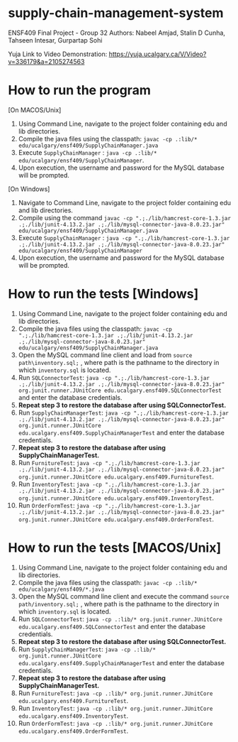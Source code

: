 # supply-chain-management-system
ENSF409 Final Project - Group 32
Authors: Nabeel Amjad, Stalin D Cunha, Tahseen Intesar, Gurpartap Sohi

Yuja Link to Video Demonstration: https://yuja.ucalgary.ca/V/Video?v=336179&a=2105274563

# How to run the program
[On MACOS/Unix]
1. Using Command Line, navigate to the project folder containing edu and lib directories.
2. Compile the java files using the classpath: `javac -cp .:lib/* edu/ucalgary/ensf409/SupplyChainManager.java`
3. Execute `SupplyChainManager` : `java -cp .:lib/* edu/ucalgary/ensf409/SupplyChainManager`.
4. Upon execution, the username and password for the MySQL database will be prompted.

[On Windows]
1. Navigate to Command Line, navigate to the project folder containing edu and lib directories.
2. Compile using the command `javac -cp ".;./lib/hamcrest-core-1.3.jar .;./lib/junit-4.13.2.jar .;./lib/mysql-connector-java-8.0.23.jar" edu/ucalgary/ensf409/SupplyChainManager.java`
3. Execute `SupplyChainManager` :  `java -cp ".;./lib/hamcrest-core-1.3.jar .;./lib/junit-4.13.2.jar .;./lib/mysql-connector-java-8.0.23.jar" edu/ucalgary/ensf409/SupplyChainManager`
4. Upon execution, the username and password for the MySQL database will be prompted.

# How to run the tests [Windows]
1. Using Command Line, navigate to the project folder containing edu and lib directories.
2. Compile the java files using the classpath: `javac -cp ".;./lib/hamcrest-core-1.3.jar .;./lib/junit-4.13.2.jar .;./lib/mysql-connector-java-8.0.23.jar" edu/ucalgary/ensf409/SupplyChainManager.java`
3. Open the MySQL command line client and load from `source path\inventory.sql;` ,
where path is the pathname to the directory in which `inventory.sql` is located.
4. Run `SQLConnectorTest`: `java -cp ".;./lib/hamcrest-core-1.3.jar .;./lib/junit-4.13.2.jar .;./lib/mysql-connector-java-8.0.23.jar" org.junit.runner.JUnitCore edu.ucalgary.ensf409.SQLConnectorTest` and enter the database credentials.
5. **Repeat step 3 to restore the database after using SQLConnectorTest.**
6. Run `SupplyChainManagerTest`: `java -cp ".;./lib/hamcrest-core-1.3.jar .;./lib/junit-4.13.2.jar .;./lib/mysql-connector-java-8.0.23.jar" org.junit.runner.JUnitCore edu.ucalgary.ensf409.SupplyChainManagerTest` and enter the database credentials.
7. **Repeat step 3 to restore the database after using SupplyChainManagerTest.**
8. Run `FurnitureTest`: `java -cp ".;./lib/hamcrest-core-1.3.jar .;./lib/junit-4.13.2.jar .;./lib/mysql-connector-java-8.0.23.jar" org.junit.runner.JUnitCore edu.ucalgary.ensf409.FurnitureTest`.
9. Run `InventoryTest`: `java -cp ".;./lib/hamcrest-core-1.3.jar .;./lib/junit-4.13.2.jar .;./lib/mysql-connector-java-8.0.23.jar" org.junit.runner.JUnitCore edu.ucalgary.ensf409.InventoryTest`.
10. Run `OrderFormTest`: `java -cp ".;./lib/hamcrest-core-1.3.jar .;./lib/junit-4.13.2.jar .;./lib/mysql-connector-java-8.0.23.jar" org.junit.runner.JUnitCore edu.ucalgary.ensf409.OrderFormTest`.

# How to run the tests [MACOS/Unix]
1. Using Command Line, navigate to the project folder containing edu and lib directories.
2. Compile the java files using the classpath: `javac -cp .:lib/* edu/ucalgary/ensf409/*.java`
3. Open the MySQL command line client and execute the command `source path/inventory.sql;` ,
where path is the pathname to the directory in which `inventory.sql` is located.
4. Run `SQLConnectorTest`: `java -cp .:lib/* org.junit.runner.JUnitCore edu.ucalgary.ensf409.SQLConnectorTest` and enter the database credentials.
5. **Repeat step 3 to restore the database after using SQLConnectorTest.**
6. Run `SupplyChainManagerTest`: `java -cp .:lib/* org.junit.runner.JUnitCore edu.ucalgary.ensf409.SupplyChainManagerTest` and enter the database credentials.
7. **Repeat step 3 to restore the database after using SupplyChainManagerTest.**
8. Run `FurnitureTest`: `java -cp .:lib/* org.junit.runner.JUnitCore edu.ucalgary.ensf409.FurnitureTest`.
9. Run `InventoryTest`: `java -cp .:lib/* org.junit.runner.JUnitCore edu.ucalgary.ensf409.InventoryTest`.
10. Run `OrderFormTest`: `java -cp .:lib/* org.junit.runner.JUnitCore edu.ucalgary.ensf409.OrderFormTest`.


